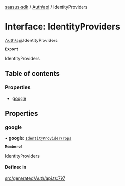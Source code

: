 [saasus-sdk](../README.md) / [Auth/api](../modules/Auth_api.md) / IdentityProviders

# Interface: IdentityProviders

[Auth/api](../modules/Auth_api.md).IdentityProviders

**`Export`**

IdentityProviders

## Table of contents

### Properties

- [google](Auth_api.IdentityProviders.md#google)

## Properties

### google

• **google**: [`IdentityProviderProps`](Auth_api.IdentityProviderProps.md)

**`Memberof`**

IdentityProviders

#### Defined in

[src/generated/Auth/api.ts:797](https://github.com/saasus-platform/saasus-sdk-javascript/blob/2c78b0a/src/generated/Auth/api.ts#L797)
